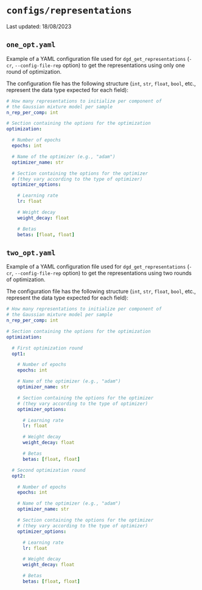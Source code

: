 # `configs/representations`

Last updated: 18/08/2023

## `one_opt.yaml`

Example of a YAML configuration file used for `dgd_get_representations` (`-cr`, `--config-file-rep` option) to get the representations using only one round of optimization.

The configuration file has the following structure (`int`, `str`, `float`, `bool`, etc., represent the data type expected for each field):

```yaml
# How many representations to initialize per component of
# the Gaussian mixture model per sample
n_rep_per_comp: int

# Section containing the options for the optimization
optimization:

  # Number of epochs
  epochs: int

  # Name of the optimizer (e.g., "adam")
  optimizer_name: str

  # Section containing the options for the optimizer
  # (they vary according to the type of optimizer)
  optimizer_options:

    # Learning rate
    lr: float

    # Weight decay
    weight_decay: float

    # Betas
    betas: [float, float]
```

## `two_opt.yaml`

Example of a YAML configuration file used for `dgd_get_representations` (`-cr`, `--config-file-rep` option) to get the representations using two rounds of optimization.

The configuration file has the following structure (`int`, `str`, `float`, `bool`, etc., represent the data type expected for each field):

```yaml
# How many representations to initialize per component of
# the Gaussian mixture model per sample
n_rep_per_comp: int

# Section containing the options for the optimization
optimization:

  # First optimization round
  opt1:

    # Number of epochs
    epochs: int

    # Name of the optimizer (e.g., "adam")
    optimizer_name: str

    # Section containing the options for the optimizer
    # (they vary according to the type of optimizer)
    optimizer_options:

      # Learning rate
      lr: float

      # Weight decay
      weight_decay: float

      # Betas
      betas: [float, float]

  # Second optimization round
  opt2:

    # Number of epochs
    epochs: int

    # Name of the optimizer (e.g., "adam")
    optimizer_name: str

    # Section containing the options for the optimizer
    # (they vary according to the type of optimizer)
    optimizer_options:

      # Learning rate
      lr: float

      # Weight decay
      weight_decay: float

      # Betas
      betas: [float, float]
```
